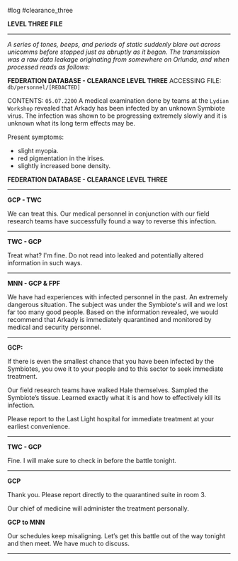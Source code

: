 #log #clearance_three 

**LEVEL THREE FILE**

***
*A series of tones, beeps, and periods of static suddenly blare out across unicomms before stopped just as abruptly as it began.
The transmission was a raw data leakage originating from somewhere on Orlunda, and when processed reads as follows:*

**FEDERATION DATABASE - CLEARANCE LEVEL THREE**
ACCESSING FILE: `db/personnel/[REDACTED]`

CONTENTS:
`05.07.2200`
A medical examination done by teams at the `Lydian Workshop` revealed that Arkady has been infected by an unknown Symbiote virus. The infection was shown to be progressing extremely slowly and it is unknown what its long term effects may be.

Present symptoms:
- slight myopia.
- red pigmentation in the irises.
- slightly increased bone density.

**FEDERATION DATABASE - CLEARANCE LEVEL THREE**
***
**GCP - TWC**

We can treat this. Our medical personnel in conjunction with our field research teams have successfully found a way to reverse this infection.
***
**TWC - GCP**

Treat what? I'm fine. Do not read into leaked and potentially altered information in such ways. 
***
**MNN - GCP & FPF**

We have had experiences with infected personnel in the past. An extremely dangerous situation. The subject was under the Symbiote's will and we lost far too many good people. Based on the information revealed, we would recommend that Arkady is immediately quarantined and monitored by medical and security personnel.
***

**GCP:**

If there is even the smallest chance that you have been infected by the Symbiotes, you owe it to your people and to this sector to seek immediate treatment.

Our field research teams have walked Hale themselves. Sampled the Symbiote’s tissue. Learned exactly what it is and how to effectively kill its infection.

Please report to the Last Light hospital for immediate treatment at your earliest convenience.
***
**TWC - GCP**

Fine. I will make sure to check in before the battle tonight. 
***
**GCP**

Thank you. Please report directly to the quarantined suite in room 3.

Our chief of medicine will administer the treatment personally. 

**GCP to MNN**

Our schedules keep misaligning. Let’s get this battle out of the way tonight and then meet. We have much to discuss.
***
